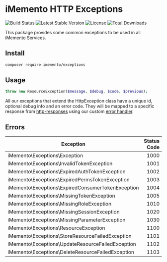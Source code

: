 # iMemento HTTP Exceptions
[![Build Status](https://travis-ci.org/mementohub/exceptions.svg?branch=master)](https://travis-ci.org/mementohub/exceptions)
[![Latest Stable Version](https://poser.pugx.org/imemento/exceptions/v/stable)](https://packagist.org/packages/imemento/exceptions)
[![License](https://poser.pugx.org/imemento/exceptions/license)](https://packagist.org/packages/imemento/exceptions)
[![Total Downloads](https://poser.pugx.org/imemento/exceptions/downloads)](https://packagist.org/packages/imemento/exceptions)

This package provides some common exceptions to be used in all iMemento Services.

## Install
```bash
composer require imemento/exceptions
```

## Usage
```php
throw new ResourceException($message, $debug, $code, $previous);
```
All our exceptions that extend the HttpException class have a unique id, optional debug info and an error code. They will be mapped to a specific response from [http-responses](https://gitlab.com/imemento/composer/packages/http-responses) using our custom [error handler](https://gitlab.com/imemento/composer/packages/exceptions-laravel).

## Errors

| Exception  | Status Code  |
|------------|-------------:|
| iMemento\Exceptions\Exception                                             |  1000 |
| iMemento\Exceptions\InvalidTokenException                                 |  1001 |
| iMemento\Exceptions\ExpiredAuthTokenException                             |  1002 |
| iMemento\Exceptions\ExpiredPermsTokenException                            |  1003 |
| iMemento\Exceptions\ExpiredConsumerTokenException                         |  1004 |
| iMemento\Exceptions\MissingTokenException                                 |  1005 |
| iMemento\Exceptions\MissingRoleException                                  |  1010 |
| iMemento\Exceptions\MissingSessionException                               |  1020 |
| iMemento\Exceptions\MissingParameterException                             |  1030 |
| iMemento\Exceptions\ResourceException                                     |  1100 |
| iMemento\Exceptions\StoreResourceFailedException                          |  1101 |
| iMemento\Exceptions\UpdateResourceFailedException                         |  1102 |
| iMemento\Exceptions\DeleteResourceFailedException                         |  1103 |
